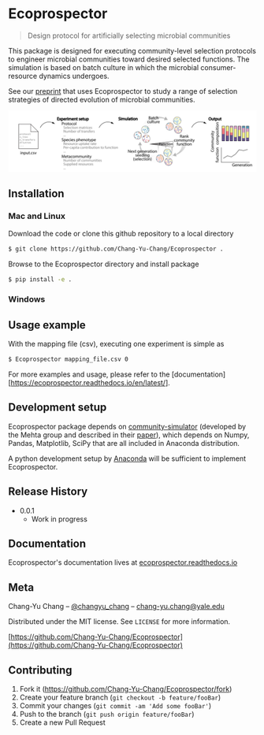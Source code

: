 # Ecoprospector

> Design protocol for artificially selecting microbial communities

This package is designed for executing community-level selection protocols to engineer microbial communities toward desired selected functions. The simulation is based on batch culture in which the microbial consumer-resource dynamics undergoes.

See our [preprint](https://www.biorxiv.org/content/10.1101/2020.07.24.214775v2) that uses Ecoprospector to study a range of selection strategies of directed evolution of microbial communities.

![](outline.png)

## Installation

### Mac and Linux

Download the code or clone this github repository to a local directory 

```sh
$ git clone https://github.com/Chang-Yu-Chang/Ecoprospector .
```

Browse to the Ecoprospector directory and install package 
```sh
$ pip install -e .
```

### Windows


## Usage example

With the mapping file (csv), executing one experiment is simple as 

```sh
$ Ecoprospector mapping_file.csv 0
```

For more examples and usage, please refer to the [documentation][https://ecoprospector.readthedocs.io/en/latest/].

## Development setup

Ecoprospector package depends on [community-simulator](https://github.com/Emergent-Behaviors-in-Biology/community-simulator) (developed by the Mehta group and described in their [paper](https://journals.plos.org/plosone/article?id=10.1371/journal.pone.0230430)), which depends on Numpy, Pandas, Matplotlib, SciPy that are all included in Anaconda distribution. 

A python development setup by [Anaconda](https://docs.anaconda.com/anaconda/install/) will be sufficient to implement Ecoprospector.


## Release History

* 0.0.1
    * Work in progress

## Documentation

Ecoprospector's documentation lives at [ecoprospector.readthedocs.io](https://ecoprospector.readthedocs.io/en/latest/)

## Meta

Chang-Yu Chang – [@changyu_chang](https://twitter.com/changyu_chang) – chang-yu.chang@yale.edu

Distributed under the MIT license. See ``LICENSE`` for more information.

[https://github.com/Chang-Yu-Chang/Ecoprospector](https://github.com/Chang-Yu-Chang/Ecoprospector)

## Contributing

1. Fork it (<https://github.com/Chang-Yu-Chang/Ecoprospector/fork>)
2. Create your feature branch (`git checkout -b feature/fooBar`)
3. Commit your changes (`git commit -am 'Add some fooBar'`)
4. Push to the branch (`git push origin feature/fooBar`)
5. Create a new Pull Request

